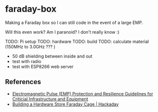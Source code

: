# faraday-box

Making a Faraday box so I can still code in the event of a large EMP.

Will this even work? Am I paranoid? I don't really know :)

TODO: Pi setup
TODO: hardware
TODO: build
TODO: calculate material (150MHz to 3.0GHz ??? )
  - 50 dB shielding between inside and out
  - test with radio
  - test with ESP8266 web server

## References

- [Electromagnetic Pulse (EMP) Protection and Resilience Guidelines for Criticial Infrastructure and Equipment](https://www.cisa.gov/sites/default/files/publications/19_0307_CISA_EMP-Protection-Resilience-Guidelines.pdf)
- [Building a Hardware Store Faraday Cage | Hackaday](https://hackaday.com/2018/09/26/building-a-hardware-store-faraday-cage/)
